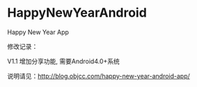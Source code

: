 HappyNewYearAndroid
===================

Happy New Year App


修改记录：

V1.1 增加分享功能, 需要Android4.0+系统

说明请见：http://blog.objcc.com/happy-new-year-android-app/
